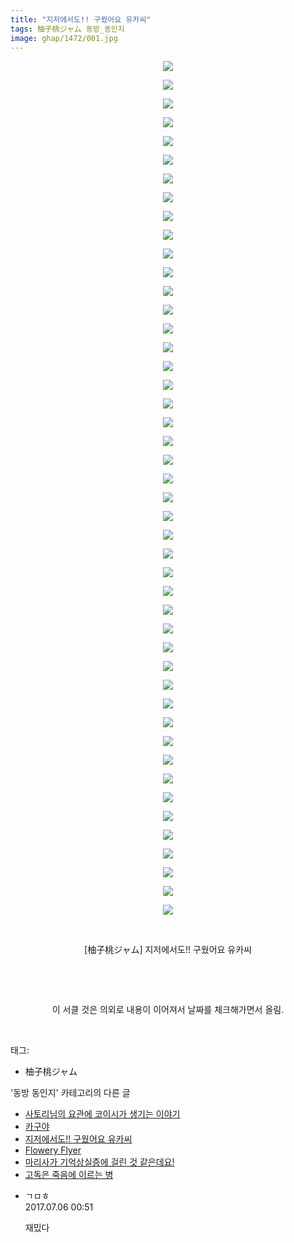 ```yaml
---
title: "지저에서도!! 구웠어요 유카씨"
tags: 柚子桃ジャム 동방_동인지
image: ghap/1472/001.jpg
---
```

<div class="article">
<p style="text-align: center; clear: none; float: none;"><img src="{{ site.nasurl }}/ghap/1472/001.jpg"/></p>
<p style="text-align: center; clear: none; float: none;"><img src="{{ site.nasurl }}/ghap/1472/002.jpg"/></p>
<p style="text-align: center; clear: none; float: none;"><img src="{{ site.nasurl }}/ghap/1472/003.jpg"/></p>
<p style="text-align: center; clear: none; float: none;"><img src="{{ site.nasurl }}/ghap/1472/004.jpg"/></p>
<p style="text-align: center; clear: none; float: none;"><img src="{{ site.nasurl }}/ghap/1472/005.jpg"/></p>
<p style="text-align: center; clear: none; float: none;"><img src="{{ site.nasurl }}/ghap/1472/006.jpg"/></p>
<p style="text-align: center; clear: none; float: none;"><img src="{{ site.nasurl }}/ghap/1472/007.jpg"/></p>
<p style="text-align: center; clear: none; float: none;"><img src="{{ site.nasurl }}/ghap/1472/008.jpg"/></p>
<p style="text-align: center; clear: none; float: none;"><img src="{{ site.nasurl }}/ghap/1472/009.jpg"/></p>
<p style="text-align: center; clear: none; float: none;"><img src="{{ site.nasurl }}/ghap/1472/010.jpg"/></p>
<p style="text-align: center; clear: none; float: none;"><img src="{{ site.nasurl }}/ghap/1472/011.jpg"/></p>
<p style="text-align: center; clear: none; float: none;"><img src="{{ site.nasurl }}/ghap/1472/012.jpg"/></p>
<p style="text-align: center; clear: none; float: none;"><img src="{{ site.nasurl }}/ghap/1472/013.jpg"/></p>
<p style="text-align: center; clear: none; float: none;"><img src="{{ site.nasurl }}/ghap/1472/014.jpg"/></p>
<p style="text-align: center; clear: none; float: none;"><img src="{{ site.nasurl }}/ghap/1472/015.jpg"/></p>
<p style="text-align: center; clear: none; float: none;"><img src="{{ site.nasurl }}/ghap/1472/016.jpg"/></p>
<p style="text-align: center; clear: none; float: none;"><img src="{{ site.nasurl }}/ghap/1472/017.jpg"/></p>
<p style="text-align: center; clear: none; float: none;"><img src="{{ site.nasurl }}/ghap/1472/018.jpg"/></p>
<p style="text-align: center; clear: none; float: none;"><img src="{{ site.nasurl }}/ghap/1472/019.jpg"/></p>
<p style="text-align: center; clear: none; float: none;"><img src="{{ site.nasurl }}/ghap/1472/020.jpg"/></p>
<p style="text-align: center; clear: none; float: none;"><img src="{{ site.nasurl }}/ghap/1472/021.jpg"/></p>
<p style="text-align: center; clear: none; float: none;"><img src="{{ site.nasurl }}/ghap/1472/022.jpg"/></p>
<p style="text-align: center; clear: none; float: none;"><img src="{{ site.nasurl }}/ghap/1472/023.jpg"/></p>
<p style="text-align: center; clear: none; float: none;"><img src="{{ site.nasurl }}/ghap/1472/024.jpg"/></p>
<p style="text-align: center; clear: none; float: none;"><img src="{{ site.nasurl }}/ghap/1472/025.jpg"/></p>
<p style="text-align: center; clear: none; float: none;"><img src="{{ site.nasurl }}/ghap/1472/026.jpg"/></p>
<p style="text-align: center; clear: none; float: none;"><img src="{{ site.nasurl }}/ghap/1472/027.jpg"/></p>
<p style="text-align: center; clear: none; float: none;"><img src="{{ site.nasurl }}/ghap/1472/028.jpg"/></p>
<p style="text-align: center; clear: none; float: none;"><img src="{{ site.nasurl }}/ghap/1472/029.jpg"/></p>
<p style="text-align: center; clear: none; float: none;"><img src="{{ site.nasurl }}/ghap/1472/030.jpg"/></p>
<p style="text-align: center; clear: none; float: none;"><img src="{{ site.nasurl }}/ghap/1472/031.jpg"/></p>
<p style="text-align: center; clear: none; float: none;"><img src="{{ site.nasurl }}/ghap/1472/032.jpg"/></p>
<p style="text-align: center; clear: none; float: none;"><img src="{{ site.nasurl }}/ghap/1472/033.jpg"/></p>
<p style="text-align: center; clear: none; float: none;"><img src="{{ site.nasurl }}/ghap/1472/034.jpg"/></p>
<p style="text-align: center; clear: none; float: none;"><img src="{{ site.nasurl }}/ghap/1472/035.jpg"/></p>
<p style="text-align: center; clear: none; float: none;"><img src="{{ site.nasurl }}/ghap/1472/036.jpg"/></p>
<p style="text-align: center; clear: none; float: none;"><img src="{{ site.nasurl }}/ghap/1472/037.jpg"/></p>
<p style="text-align: center; clear: none; float: none;"><img src="{{ site.nasurl }}/ghap/1472/038.jpg"/></p>
<p style="text-align: center; clear: none; float: none;"><img src="{{ site.nasurl }}/ghap/1472/039.jpg"/></p>
<p style="text-align: center; clear: none; float: none;"><img src="{{ site.nasurl }}/ghap/1472/040.jpg"/></p>
<p style="text-align: center; clear: none; float: none;"><img src="{{ site.nasurl }}/ghap/1472/041.jpg"/></p>
<p style="text-align: center; clear: none; float: none;"><img src="{{ site.nasurl }}/ghap/1472/042.jpg"/></p>
<p style="text-align: center; clear: none; float: none;"><img src="{{ site.nasurl }}/ghap/1472/043.jpg"/></p>
<p style="text-align: center; clear: none; float: none;"><img src="{{ site.nasurl }}/ghap/1472/044.jpg"/></p>
<p style="text-align: center; clear: none; float: none;"><img src="{{ site.nasurl }}/ghap/1472/045.jpg"/></p>
<p style="text-align: center; clear: none; float: none;"><img src="{{ site.nasurl }}/ghap/1472/046.jpg"/></p>
<p style="text-align: center; clear: none; float: none;"><br/></p>
<p style="text-align: center; clear: none; float: none;">[柚子桃ジャム] 지저에서도!! 구웠어요 유카씨</p>
<p style="text-align: center; clear: none; float: none;"><br/></p>
<p style="text-align: center; clear: none; float: none;"><br/></p>
<p style="text-align: center; clear: none; float: none;">이 서클 것은 의외로 내용이 이어져서 날짜를 체크해가면서 올림.</p>
<p><br/></p>
</div><div class="tagTrail">
<p>태그: </p>
<ul>
<li>柚子桃ジャム</li>
</ul>
</div><div class="another">
<p>'동방 동인지' 카테고리의 다른 글</p>
<ul>
<li><a href="/2016-08-10-ghap_1475">사토리님의 요관에 코이시가 생기는 이야기</a></li>
<li><a href="/2016-08-10-ghap_1473">카구야</a></li>
<li><a href="/2016-08-10-ghap_1472">지저에서도!! 구웠어요 유카씨</a></li>
<li><a href="/2016-08-10-ghap_1471">Flowery Flyer</a></li>
<li><a href="/2016-08-10-ghap_1470">마리사가 기억상실증에 걸린 것 같은데요!</a></li>
<li><a href="/2016-08-10-ghap_1469">고독은 죽음에 이르는 병</a></li>
</ul>
</div><div class="cb_module cb_fluid">
<div class="cb_wrt cb_profile">
<div class="comment">
<ul>
<li class="cb_thumb_off" id="comment15030101">
<div class="cb_comment_area">
<div class="cb_info_area">
<div class="cb_section">
<span class="cb_nick_name">ㄱㅁㅎ</span>
</div>
<div class="cb_section">
<span class="cb_date">2017.07.06 00:51 </span>
</div>
</div>
<div class="cb_dsc_comment">
<p class="cb_dsc">
											재밌다
										</p>
</div>
</div></li>
</ul>
</div>
</div><!-- commentList close -->
</div>
<br/>
<p id="refer"></p>
<br/>
